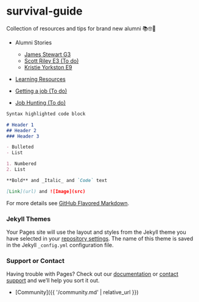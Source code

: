 # survival-guide
Collection of resources and tips for brand new alumni 📚🤓💪

* Alumni Stories
   * [James Stewart G3]( https://github.com/kyorkston/survival-guide/blob/master/alumni-stories/james-stewart-g3.md)
   * [Scott Riley E3 (To do)](https://github.com/kyorkston/survival-guide/blob/master/alumni-stories/scott-riley-e3.md)
   * [Kristie Yorkston E9](https://github.com/kyorkston/survival-guide/blob/master/alumni-stories/kristie-yorkston-e9.md)

* [Learning Resources](https://github.com/kyorkston/survival-guide/blob/master/learning-resources.md)

* [Getting a job (To do)](https://github.com/kyorkston/survival-guide/blob/master/getting-a-job.md)

* [Job Hunting (To do)](https://github.com/kyorkston/survival-guide/blob/master/while-job-hunting.md)

```markdown
Syntax highlighted code block

# Header 1
## Header 2
### Header 3

- Bulleted
- List

1. Numbered
2. List

**Bold** and _Italic_ and `Code` text

[Link](url) and ![Image](src)
```

For more details see [GitHub Flavored Markdown](https://guides.github.com/features/mastering-markdown/).

### Jekyll Themes

Your Pages site will use the layout and styles from the Jekyll theme you have selected in your [repository settings](https://github.com/kyorkston/survival-guide/settings). The name of this theme is saved in the Jekyll `_config.yml` configuration file.

### Support or Contact

Having trouble with Pages? Check out our [documentation](https://help.github.com/categories/github-pages-basics/) or [contact support](https://github.com/contact) and we’ll help you sort it out.

* [Community]({{ '/community.md' | relative_url }})
